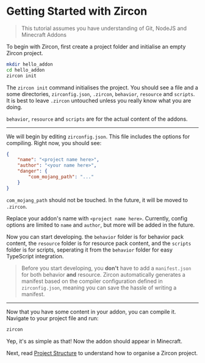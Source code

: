 # Getting Started with Zircon

> This tutorial assumes you have understanding of Git, NodeJS and Minecraft Addons

To begin with Zircon, first create a project folder and initialise an empty Zircon project.
```sh
mkdir hello_addon
cd hello_addon
zircon init
```

The `zircon init` command initialises the project. You should see a file and a some directories, `zirconfig.json`, `.zircon`, `behavior`, `resource` and `scripts`. It is best to leave `.zircon` untouched unless you really know what you are doing.

`behavior`, `resource` and `scripts` are for the actual content of the addons.

---

We will begin by editing `zirconfig.json`. This file includes the options for compiling. Right now, you should see:
```json
{
	"name": "<project name here>",
	"author": "<your name here>",
	"danger": {
		"com_mojang_path": "..."
	}
}
```
`com_mojang_path` should not be touched. In the future, it will be moved to `.zircon`.

Replace your addon's name with `<project name here>`. Currently, config options are limited to `name` and `author`, but more will be added in the future.

Now you can start developing. the `behavior` folder is for behavior pack content, the `resource` folder is for resource pack content, and the `scripts` folder is for scripts, seperating it from the `behavior` folder for easy TypeScript integration.

> Before you start developing, you **don't** have to add a `manifest.json` for both behavior **and** resource. Zircon automatically generates a manifest based on the compiler configuration defined in `zirconfig.json`, meaning you can save the hassle of writing a manifest.

---

Now that you have some content in your addon, you can compile it. Navigate to your project file and run:
```sh
zircon
```
Yep, it's as simple as that! Now the addon should appear in Minecraft.

Next, read [Project Structure](./project-structure.md) to understand how to organise a Zircon project.